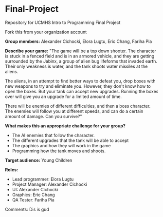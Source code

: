 # Final-Project
Repository for UCMHS Intro to Programming Final Project

Fork this from your organization account

**Group members:** Alexander Cichocki, Elora Lugtu, Eric Chang, Fariha Pia	

**Describe your game:** "The game will be a top down shooter. The character is stuck in a fenced field and is in an armored vehicle, and they are getting surrounded by the Jabinx, a group of alien bug lifeforms that invaded earth. Their only weakness is water, and the tank shoots water missiles at the aliens. 

The aliens, in an attempt to find better ways to defeat you, drop boxes with new weapons to try and eliminate you. However, they don't know how to open the boxes. But your tank can accept new upgrades. Running the boxes over will give you an upgrade for a limited amount of time.

There will be enemies of different difficulties, and then a boss character. The enemies will follow you at different speeds, and can do a certain amount of damage. Can you survive?"

**What makes this an appropriate challenge for your group?**
* The AI enemies that follow the character.
* The different upgrades that the tank will be able to accept
* The graphics and how they will work in the game
* Programming how the tank moves and shoots.

**Target audience:** Young Children

**Roles:**
* Lead programmer: Elora Lugtu
* Project Manager: Alexander Cichocki
* UI: Alexander Cichocki
* Graphics: Eric Chang
* QA Tester: Fariha Pia

Comments: Dis is gud
